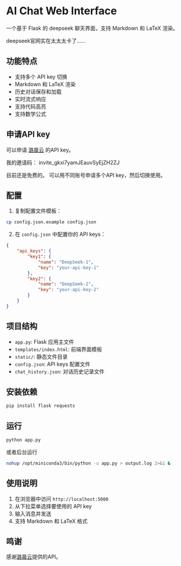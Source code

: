 # AI Chat Web Interface

一个基于 Flask 的 deepseek 聊天界面，支持 Markdown 和 LaTeX 渲染。

deepseek官网实在太太太卡了……

## 功能特点

- 支持多个 API key 切换
- Markdown 和 LaTeX 渲染
- 历史对话保存和加载
- 实时流式响应
- 支持代码高亮
- 支持数学公式

## 申请API key

可以申请 [潞晨云](https://cloud.luchentech.com/account/signup?invitation_code=invite_gkxi7yamJEauvSyEjZH2ZJ) 的API key。

我的邀请码： invite_gkxi7yamJEauvSyEjZH2ZJ

目前还是免费的。
可以用不同账号申请多个API key，然后切换使用。

## 配置

1. 复制配置文件模板：
```bash
cp config.json.example config.json
```

2. 在 `config.json` 中配置你的 API keys：
```json
{
    "api_keys": {
        "key1": {
            "name": "DeepSeek-1",
            "key": "your-api-key-1"
        },
        "key2": {
            "name": "DeepSeek-2",
            "key": "your-api-key-2"
        }
    }
}
```

## 项目结构

- `app.py`: Flask 应用主文件
- `templates/index.html`: 前端界面模板
- `static/`: 静态文件目录
- `config.json`: API keys 配置文件
- `chat_history.json`: 对话历史记录文件

## 安装依赖

```bash
pip install flask requests
```

## 运行

```bash
python app.py
```
或者后台运行
```bash
nohup /opt/miniconda3/bin/python -u app.py > output.log 2>&1 &
```

## 使用说明

1. 在浏览器中访问 `http://localhost:5000`
2. 从下拉菜单选择要使用的 API key
3. 输入消息并发送
4. 支持 Markdown 和 LaTeX 格式

## 鸣谢
感谢[潞晨云](https://cloud.luchentech.com/account/signup?invitation_code=invite_gkxi7yamJEauvSyEjZH2ZJ)提供的API。